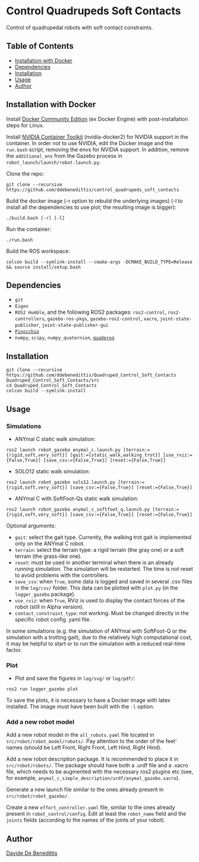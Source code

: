 # Control Quadrupeds Soft Contacts

Control of quadrupedal robots with soft contact constraints.


## Table of Contents

- [Installation with Docker](#installation-with-docker)
- [Dependencies](#dependencies)
- [Installation](#installation)
- [Usage](#usage)
- [Author](#author)


## Installation with Docker

Install [Docker Community Edition](https://docs.docker.com/engine/install/ubuntu/) (ex Docker Engine) with post-installation steps for Linux.

Install [NVIDIA Container Toolkit](https://docs.nvidia.com/datacenter/cloud-native/container-toolkit/install-guide.html) (nvidia-docker2) for NVIDIA support in the container. In order not to use NVIDIA, edit the Docker image and the `run.bash` script, removing the envs for NVIDIA support. In addition, remove the `additional_env` from the Gazebo process in `robot_launch/launch/robot.launch.py`.

Clone the repo:
```shell
git clone --recursive https://github.com/ddebenedittis/control_quadrupeds_soft_contacts
```
Build the docker image (-r option to rebuild the underlying images) (-l to install all the dependencies to use plot; the resulting image is bigger):
```shell
./build.bash [-r] [-l]
```
Run the container:
```shell
./run.bash
```
Build the ROS workspace:
```shell
colcon build --symlink-install --cmake-args -DCMAKE_BUILD_TYPE=Release && source install/setup.bash
```


## Dependencies

- `git`
- `Eigen`
- `ROS2 Humble`, and the following ROS2 packages: `ros2-control`, `ros2-controllers`, `gazebo-ros-pkgs`, `gazebo-ros2-control`, `xacro`, `joint-state-publisher`, `joint-state-publisher-gui`
- [`Pinocchio`](https://github.com/stack-of-tasks/pinocchio)
- `numpy`, `scipy`, `numpy_quaternion`, [`quadprog`](https://github.com/quadprog/quadprog)


## Installation

```shell
git clone --recursive https://github.com/ddebenedittis/Quadruped_Control_Soft_Contacts Quadruped_Control_Soft_Contacts/src
cd Quadruped_Control_Soft_Contacts
colcon build --symlink-install
```


## Usage

### Simulations

- ANYmal C static walk simulation:
```shell
ros2 launch robot_gazebo anymal_c.launch.py [terrain:={rigid,soft,very_soft}] [gait:={static_walk,walking_trot}] [use_rviz:={False,True}] [save_csv:={False,True}] [reset:={False,True}]
```
- SOLO12 static walk simulation:
```shell
ros2 launch robot_gazebo solo12.launch.py [terrain:={rigid,soft,very_soft}] [save_csv:={False,True}] [reset:={False,True}]
```
- ANYmal C with SoftFoot-Qs static walk simulation:
```shell
ros2 launch robot_gazebo anymal_c_softfoot_q.launch.py [terrain:={rigid,soft,very_soft}] [save_csv:={False,True}] [reset:={False,True}]
```

Optional arguments:
- `gait`: select the gait type. Currently, the walking trot gait is implemented only on the ANYmal C robot.
- `terrain`: select the terrain type: a rigid terrain (the gray one) or a soft terrain (the grass-like one).
- `reset`: must be used in another terminal when there is an already running simulation. The simulation will be restarted. The time is not reset to avoid problems with the controllers.
- `save_csv`: when `True`, some data is logged and saved in several .csv files in the `log/csv/` folder. This data can be plotted with `plot.py` (in the `logger_gazebo` package).
- `use_rviz`: when `True`, RViz is used to display the contact forces of the robot (still in Alpha version).
- `contact_constraint_type`: not working. Must be changed directly in the specific robot config .yaml file.

In some simulations (e.g. the simulation of ANYmal with SoftFoot-Q or the simulation with a trotting gait), due to the relatively high computational cost, it may be helpful to start or to run the simulation with a reduced real-time factor.

### Plot

- Plot and save the figures in `log/svg/` or `log/pdf/`:
```shell
ros2 run logger_gazebo plot
```

To save the plots, it is necessary to have a Docker image with latex installed. The image must have been built with the `-l` option.


### Add a new robot model

Add a new robot model in the `all_robots.yaml` file located in `src/robot/robot_model/robots/`. Pay attention to the order of the feet' names (should be Left Front, Right Front, Left Hind, Right Hind).

Add a new robot description package. It is recommended to place it in `src/robot/robots/`. The package should have both a .urdf file and a .xacro file, which needs to be augmented with the necessary ros2 plugins etc (see, for example, `anymal_c_simple_description/urdf/anymal_gazebo.xacro`).

Generate a new launch file similar to the ones already present in `src/robot/robot_gazebo/`.

Create a new `effort_controller.yaml` file, similar to the ones already present in `robot_control/config`. Edit at least the `robot_name` field and the `joints` fields (according to the names of the joints of your robot).


## Author

[Davide De Benedittis](https://3.bp.blogspot.com/-xvFfjYBPegM/VvFp02nHUjI/AAAAAAAAIoc/Mysj-ESrXPQFQI_yOJFQQz2kwZuIQiAKA/s1600/He-Man.png)